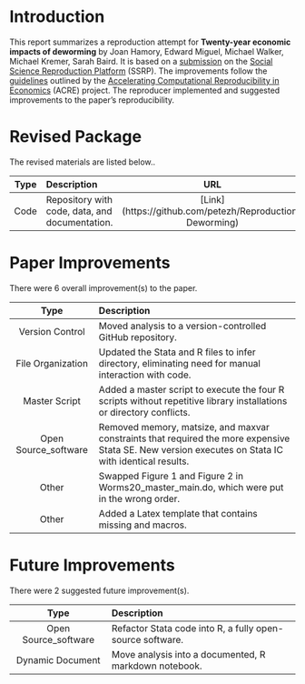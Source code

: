 # Introduction

This report summarizes a reproduction attempt for **Twenty-year economic
impacts of deworming** by Joan Hamory, Edward Miguel, Michael Walker,
Michael Kremer, Sarah Baird. It is based on a
[submission](https://www.socialsciencereproduction.org/reproductions/4043c95e-0a6a-4acc-b228-4c4abe10b3c4/index)
on the [Social Science Reproduction
Platform](https://www.socialsciencereproduction.org/) (SSRP). The
improvements follow the
[guidelines](https://bitss.github.io/ACRE/improvements.html) outlined by
the [Accelerating Computational Reproducibility in
Economics](https://www.bitss.org/ecosystem/acre/) (ACRE) project. The
reproducer implemented and suggested improvements to the paper’s
reproducibility.

# Revised Package

The revised materials are listed below..
<table>
<thead>
<tr>
<th style="text-align:center;">
Type
</th>
<th style="text-align:left;">
Description
</th>
<th style="text-align:center;">
URL
</th>
</tr>
</thead>
<tbody>
<tr>
<td style="text-align:center;">
Code
</td>
<td style="text-align:left;">
Repository with code, data, and documentation.
</td>
<td style="text-align:center;">
[Link](https://github.com/petezh/Reproduction-Deworming)
</td>
</tr>
</tbody>
</table>

# Paper Improvements

There were 6 overall improvement(s) to the paper.
<table>
<thead>
<tr>
<th style="text-align:center;">
Type
</th>
<th style="text-align:left;">
Description
</th>
</tr>
</thead>
<tbody>
<tr>
<td style="text-align:center;">
Version Control
</td>
<td style="text-align:left;">
Moved analysis to a version-controlled GitHub repository.
</td>
</tr>
<tr>
<td style="text-align:center;">
File Organization
</td>
<td style="text-align:left;">
Updated the Stata and R files to infer directory, eliminating need for
manual interaction with code.
</td>
</tr>
<tr>
<td style="text-align:center;">
Master Script
</td>
<td style="text-align:left;">
Added a master script to execute the four R scripts without repetitive
library installations or directory conflicts.
</td>
</tr>
<tr>
<td style="text-align:center;">
Open Source_software
</td>
<td style="text-align:left;">
Removed memory, matsize, and maxvar constraints that required the more
expensive Stata SE. New version executes on Stata IC with identical
results.
</td>
</tr>
<tr>
<td style="text-align:center;">
Other
</td>
<td style="text-align:left;">
Swapped Figure 1 and Figure 2 in Worms20_master_main.do, which were put
in the wrong order.
</td>
</tr>
<tr>
<td style="text-align:center;">
Other
</td>
<td style="text-align:left;">
Added a Latex template that contains missing and macros.
</td>
</tr>
</tbody>
</table>

# Future Improvements

There were 2 suggested future improvement(s).
<table>
<thead>
<tr>
<th style="text-align:center;">
Type
</th>
<th style="text-align:left;">
Description
</th>
</tr>
</thead>
<tbody>
<tr>
<td style="text-align:center;">
Open Source_software
</td>
<td style="text-align:left;">
Refactor Stata code into R, a fully open-source software.
</td>
</tr>
<tr>
<td style="text-align:center;">
Dynamic Document
</td>
<td style="text-align:left;">
Move analysis into a documented, R markdown notebook.
</td>
</tr>
</tbody>
</table>

